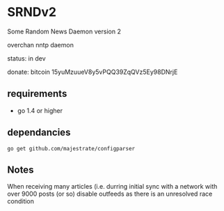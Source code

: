 # SRNDv2 #

Some Random News Daemon version 2

overchan nntp daemon

status: in dev

donate: bitcoin 15yuMzuueV8y5vPQQ39ZqQVz5Ey98DNrjE
	

## requirements ##

* go 1.4 or higher

## dependancies

    go get github.com/majestrate/configparser

## Notes 

When receiving many articles (i.e. durring initial sync with a network with over
9000 posts (or so) disable outfeeds as there is an unresolved race condition
